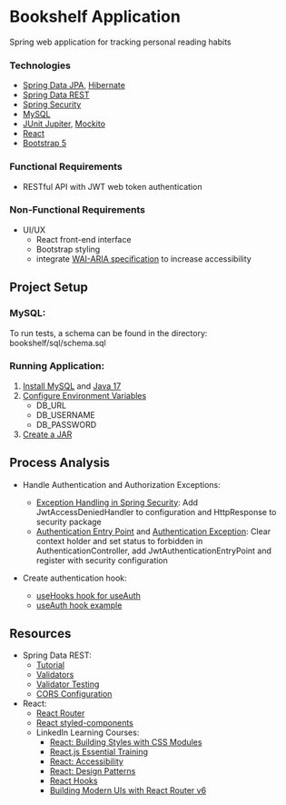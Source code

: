 # Bookshelf Application

Spring web application for tracking personal reading habits

### Technologies

- [Spring Data JPA](https://spring.io/projects/spring-data-jpa),
  [Hibernate](https://hibernate.org/)
- [Spring Data REST](https://spring.io/projects/spring-data-rest)
- [Spring Security](https://spring.io/projects/spring-security)
- [MySQL](https://www.mysql.com/)
- [JUnit Jupiter](https://junit.org/junit5/docs/current/user-guide/),
  [Mockito](https://site.mockito.org/)
- [React](https://reactjs.org/)
- [Bootstrap 5](https://getbootstrap.com/)

### Functional Requirements

- RESTful API with JWT web token authentication

### Non-Functional Requirements

- UI/UX
  - React front-end interface
  - Bootstrap styling
  - integrate [WAI-ARIA specification](https://developer.mozilla.org/en-US/docs/Learn/Accessibility/WAI-ARIA_basics)
    to increase accessibility

## Project Setup

### MySQL:

To run tests, a schema can be found in the directory: bookshelf/sql/schema.sql

### Running Application:

1. [Install MySQL](https://dev.mysql.com/downloads/workbench/) and
    [Java 17](https://www.oracle.com/java/technologies/downloads/#java17)
2. [Configure Environment Variables](https://www.codejava.net/java-core/how-to-set-environment-variables-for-java-using-command-line)
    - DB_URL
    - DB_USERNAME
    - DB_PASSWORD
3. [Create a JAR](https://docs.oracle.com/javase/tutorial/deployment/jar/build.htm)

## Process Analysis

- Handle Authentication and Authorization Exceptions:
  - [Exception Handling in Spring Security](https://www.devglan.com/spring-security/exception-handling-in-spring-security):
  Add JwtAccessDeniedHandler to configuration and HttpResponse to security package
  - [Authentication Entry Point](https://stackoverflow.com/questions/37080590/spring-controlleradvice-and-authentication-authorization-exception-handling)
  and [Authentication Exception](https://stackoverflow.com/questions/19767267/handle-spring-security-authentication-exceptions-with-exceptionhandler):
  Clear context holder and set status to forbidden in AuthenticationController, add JwtAuthenticationEntryPoint and register with security configuration


- Create authentication hook:
  - [useHooks hook for useAuth](https://usehooks.com/useAuth/)
  - [useAuth hook example](https://hhpendleton.medium.com/useauth-265512bbde3c)


## Resources

- Spring Data REST:
  - [Tutorial](https://spring.io/guides/tutorials/rest/)
  - [Validators](https://www.baeldung.com/spring-data-rest-validators)
  - [Validator Testing](https://stackoverflow.com/questions/9744988/writing-junit-tests-for-spring-validator-implementation)
  - [CORS Configuration](https://www.amitph.com/spring-data-rest-cors/)
- React:
  - [React Router](https://reactrouter.com/en/main)
  - [React styled-components](https://styled-components.com/docs)
  - LinkedIn Learning Courses:
    - [React: Building Styles with CSS Modules](https://www.linkedin.com/learning/react-building-styles-with-css-modules-9222678/building-a-react-site-with-css-modules)
    - [React.js Essential Training](https://www.linkedin.com/learning/react-js-essential-training-14836121/building-modern-user-interfaces-with-react)
    - [React: Accessibility](https://www.linkedin.com/learning/react-accessibility/accessibility-in-react)
    - [React: Design Patterns](https://www.linkedin.com/learning/react-design-patterns/take-your-react-skills-to-the-next-level)
    - [React Hooks](https://www.linkedin.com/learning/react-hooks/understanding-modern-react)
    - [Building Modern UIs with React Router v6](https://www.linkedin.com/learning/building-modern-uis-with-react-router-v6/building-modern-uis)
